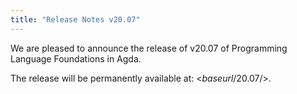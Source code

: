 ```yaml
---
title: "Release Notes v20.07"
---
```


We are pleased to announce the release of v20.07 of Programming Language Foundations in Agda.

The release will be permanently available at: <$baseurl$/20.07/>.
